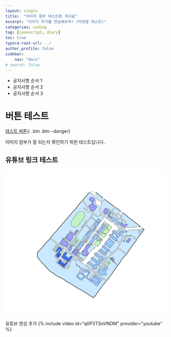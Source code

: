 ```yaml
---
layout: single
title:  "이미지 첨부 테스트용 게시글"
excerpt: "이미지 추가를 연습해보자! (머릿말 테스트)"
categories: coding
tag: [javascript, diary]
toc: true
typora-root-url: ../
author_profile: false
sidebar:
    nav: "docs"
# search: false
---
```


<div class="notice--success">
<ul>
    <li>공지사항 순서 1</li>
    <li>공지사항 순서 2</li>
    <li>공지사항 순서 3</li>
    <!-- &nbsp; -->
</ul>
</div>

# 버튼 테스트 #

[테스트 버튼](https://inu-ese-capstone-design-team-ysn.github.io/){: .btn .btn--danger}

이미지 첨부가 잘 되는지 확인하기 위한 테스트입니다.  

## 유튜브 링크 테스트 ##

![inu-drawing](/images/2024-01-12-test/inu-drawing.png)  

유튜브 영상 추가
{% include video id="q0P3TSoVNDM" provider="youtube" %}